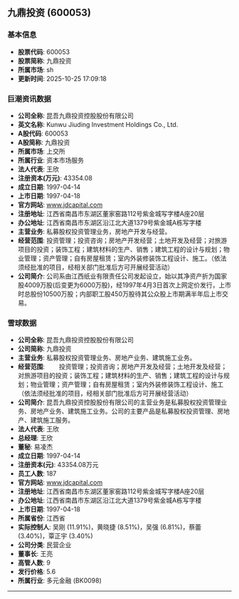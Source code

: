 ## 九鼎投资 (600053)

### 基本信息

- **股票代码**: 600053
- **股票简称**: 九鼎投资
- **所属市场**: sh
- **更新时间**: 2025-10-25 17:09:18

### 巨潮资讯数据

- **公司全称**: 昆吾九鼎投资控股股份有限公司
- **英文名称**: Kunwu Jiuding Investment Holdings Co., Ltd.
- **A股代码**: 600053
- **A股简称**: 九鼎投资
- **所属市场**: 上交所
- **所属行业**: 资本市场服务
- **法人代表**: 王欣
- **注册资本(万元)**: 43354.08
- **成立日期**: 1997-04-14
- **上市日期**: 1997-04-18
- **官方网站**: www.jdcapital.com
- **注册地址**: 江西省南昌市东湖区董家窑路112号紫金城写字楼A座20层
- **办公地址**: 江西省南昌市东湖区沿江北大道1379号紫金城A栋写字楼
- **主营业务**: 私募股权投资管理业务，房地产开发与经营。
- **经营范围**: 投资管理；投资咨询；房地产开发经营；土地开发及经营；对旅游项目的投资；装饰工程；建筑材料的生产、销售；建筑工程的设计与规划；物业管理；资产管理；自有房屋租赁；室内外装修装饰工程设计、施工。（依法须经批准的项目，经相关部门批准后方可开展经营活动）
- **公司简介**: 公司系由江西纸业有限责任公司发起设立，始以其净资产折为国家股4009万股(后变更为6000万股)，经1997年4月3日首次上网定价发行，上市时总股份10500万股；内部职工股450万股待其公众股上市期满半年后上市交易。

### 雪球数据

- **公司全称**: 昆吾九鼎投资控股股份有限公司
- **公司简称**: 九鼎投资
- **主营业务**: 私募股权投资管理业务、房地产业务、建筑施工业务。
- **经营范围**: 　　投资管理；投资咨询；房地产开发及经营；土地开发及经营；对旅游项目的投资；装饰工程；建筑材料的生产、销售；建筑工程的设计与规划；物业管理；资产管理；自有房屋租赁；室内外装修装饰工程设计、施工（依法须经批准的项目，经相关部门批准后方可开展经营活动）
- **公司简介**: 昆吾九鼎投资控股股份有限公司的主营业务是私募股权投资管理业务、房地产业务、建筑施工业务。公司的主要产品是私募股权投资管理、房地产、建筑施工服务。
- **法人代表**: 王欣
- **总经理**: 王欣
- **董秘**: 易凌杰
- **成立日期**: 1997-04-14
- **注册资本(元)**: 43354.08万元
- **员工人数**: 187
- **官方网站**: www.jdcapital.com
- **注册地址**: 江西省南昌市东湖区董家窑路112号紫金城写字楼A座20层
- **办公地址**: 江西省南昌市东湖区沿江北大道1379号紫金城A栋写字楼
- **上市日期**: 1997-04-18
- **所属省份**: 江西省
- **实际控制人**: 吴刚 (11.91%)，黄晓捷 (8.51%)，吴强 (6.81%)，蔡蕾 (3.40%)，覃正宇 (3.40%)
- **公司分类**: 民营企业
- **董事长**: 王亮
- **高管人数**: 9
- **发行价格**: 5.6
- **所属行业**: 多元金融 (BK0098)

---